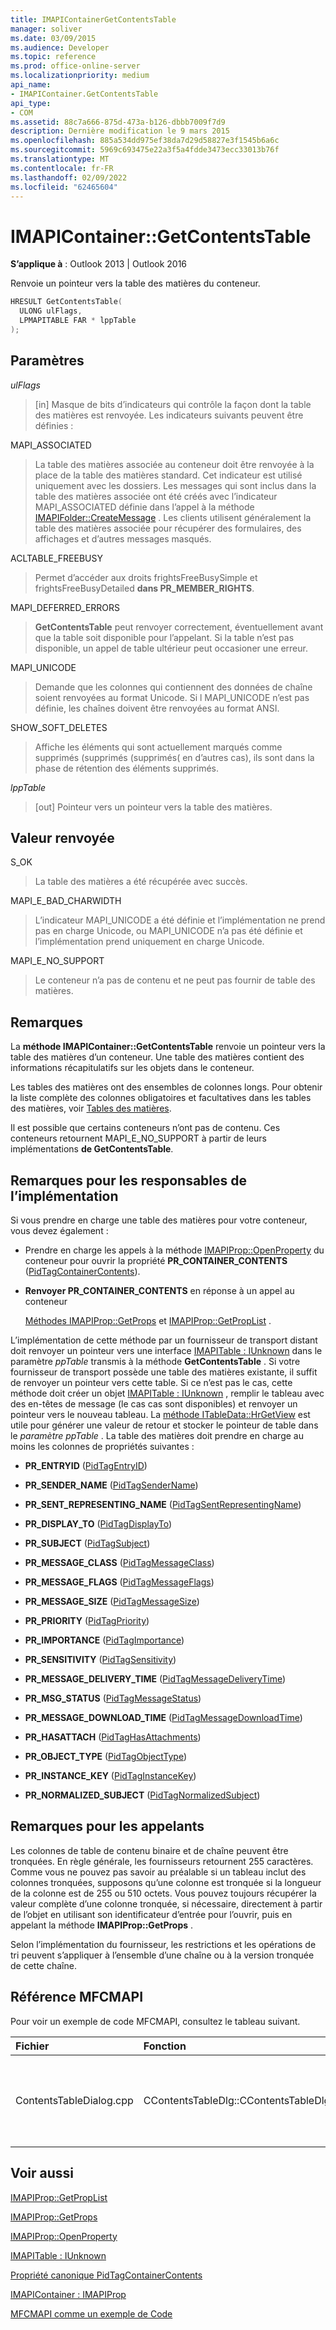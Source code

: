 ```yaml
---
title: IMAPIContainerGetContentsTable
manager: soliver
ms.date: 03/09/2015
ms.audience: Developer
ms.topic: reference
ms.prod: office-online-server
ms.localizationpriority: medium
api_name:
- IMAPIContainer.GetContentsTable
api_type:
- COM
ms.assetid: 88c7a666-875d-473a-b126-dbbb7009f7d9
description: Dernière modification le 9 mars 2015
ms.openlocfilehash: 885a534dd975ef38da7d29d58827e3f1545b6a6c
ms.sourcegitcommit: 5969c693475e22a3f5a4fdde3473ecc33013b76f
ms.translationtype: MT
ms.contentlocale: fr-FR
ms.lasthandoff: 02/09/2022
ms.locfileid: "62465604"
---
```

# <a name="imapicontainergetcontentstable"></a>IMAPIContainer::GetContentsTable

  
  
**S’applique à** : Outlook 2013 | Outlook 2016 
  
Renvoie un pointeur vers la table des matières du conteneur.
  
```cpp
HRESULT GetContentsTable(
  ULONG ulFlags,
  LPMAPITABLE FAR * lppTable
);
```

## <a name="parameters"></a>Paramètres

 _ulFlags_
  
> [in] Masque de bits d’indicateurs qui contrôle la façon dont la table des matières est renvoyée. Les indicateurs suivants peuvent être définies :
    
MAPI_ASSOCIATED 
  
> La table des matières associée au conteneur doit être renvoyée à la place de la table des matières standard. Cet indicateur est utilisé uniquement avec les dossiers. Les messages qui sont inclus dans la table des matières associée ont été créés avec l’indicateur MAPI_ASSOCIATED définie dans l’appel à la méthode [IMAPIFolder::CreateMessage](imapifolder-createmessage.md) . Les clients utilisent généralement la table des matières associée pour récupérer des formulaires, des affichages et d’autres messages masqués. 
    
ACLTABLE_FREEBUSY
  
> Permet d’accéder aux droits frightsFreeBusySimple et frightsFreeBusyDetailed **dans PR_MEMBER_RIGHTS**.
    
MAPI_DEFERRED_ERRORS 
  
> **GetContentsTable** peut renvoyer correctement, éventuellement avant que la table soit disponible pour l’appelant. Si la table n’est pas disponible, un appel de table ultérieur peut occasioner une erreur. 
    
MAPI_UNICODE 
  
> Demande que les colonnes qui contiennent des données de chaîne soient renvoyées au format Unicode. Si l MAPI_UNICODE n’est pas définie, les chaînes doivent être renvoyées au format ANSI. 
    
SHOW_SOFT_DELETES
  
> Affiche les éléments qui sont actuellement marqués comme supprimés (supprimés (supprimés( en d’autres cas), ils sont dans la phase de rétention des éléments supprimés.
    
 _lppTable_
  
> [out] Pointeur vers un pointeur vers la table des matières.
    
## <a name="return-value"></a>Valeur renvoyée

S_OK 
  
> La table des matières a été récupérée avec succès.
    
MAPI_E_BAD_CHARWIDTH 
  
> L’indicateur MAPI_UNICODE a été définie et l’implémentation ne prend pas en charge Unicode, ou MAPI_UNICODE n’a pas été définie et l’implémentation prend uniquement en charge Unicode.
    
MAPI_E_NO_SUPPORT 
  
> Le conteneur n’a pas de contenu et ne peut pas fournir de table des matières.
    
## <a name="remarks"></a>Remarques

La **méthode IMAPIContainer::GetContentsTable** renvoie un pointeur vers la table des matières d’un conteneur. Une table des matières contient des informations récapitulatifs sur les objets dans le conteneur. 
  
Les tables des matières ont des ensembles de colonnes longs. Pour obtenir la liste complète des colonnes obligatoires et facultatives dans les tables des matières, voir [Tables des matières](contents-tables.md). 
  
Il est possible que certains conteneurs n’ont pas de contenu. Ces conteneurs retournent MAPI_E_NO_SUPPORT à partir de leurs implémentations **de GetContentsTable**.
  
## <a name="notes-to-implementers"></a>Remarques pour les responsables de l’implémentation

Si vous prendre en charge une table des matières pour votre conteneur, vous devez également :
  
- Prendre en charge les appels à la méthode [IMAPIProp::OpenProperty](imapiprop-openproperty.md) du conteneur pour ouvrir la propriété **PR_CONTAINER_CONTENTS** ([PidTagContainerContents](pidtagcontainercontents-canonical-property.md)).
    
- **Renvoyer PR_CONTAINER_CONTENTS** en réponse à un appel au conteneur 
    
    [Méthodes IMAPIProp::GetProps](imapiprop-getprops.md) et [IMAPIProp::GetPropList](imapiprop-getproplist.md) . 
    
L’implémentation de cette méthode par un fournisseur de transport distant doit renvoyer un pointeur vers une interface [IMAPITable : IUnknown](imapitableiunknown.md) dans le paramètre _ppTable_ transmis à la méthode **GetContentsTable** . Si votre fournisseur de transport possède une table des matières existante, il suffit de renvoyer un pointeur vers cette table. Si ce n’est pas le cas, cette méthode doit créer un objet [IMAPITable : IUnknown](imapitableiunknown.md) , remplir le tableau avec des en-têtes de message (le cas cas sont disponibles) et renvoyer un pointeur vers le nouveau tableau. La [méthode ITableData::HrGetView](itabledata-hrgetview.md) est utile pour générer une valeur de retour et stocker le pointeur de table dans le _paramètre ppTable_ . La table des matières doit prendre en charge au moins les colonnes de propriétés suivantes : 
  
- **PR_ENTRYID** ([PidTagEntryID](pidtagentryid-canonical-property.md))
    
- **PR_SENDER_NAME** ([PidTagSenderName](pidtagsendername-canonical-property.md))
    
- **PR_SENT_REPRESENTING_NAME** ([PidTagSentRepresentingName](pidtagsentrepresentingname-canonical-property.md))
    
- **PR_DISPLAY_TO** ([PidTagDisplayTo](pidtagdisplayto-canonical-property.md))
    
- **PR_SUBJECT** ([PidTagSubject](pidtagsubject-canonical-property.md))
    
- **PR_MESSAGE_CLASS** ([PidTagMessageClass](pidtagmessageclass-canonical-property.md))
    
- **PR_MESSAGE_FLAGS** ([PidTagMessageFlags](pidtagmessageflags-canonical-property.md))
    
- **PR_MESSAGE_SIZE** ([PidTagMessageSize](pidtagmessagesize-canonical-property.md))
    
- **PR_PRIORITY** ([PidTagPriority](pidtagpriority-canonical-property.md))
    
- **PR_IMPORTANCE** ([PidTagImportance](pidtagimportance-canonical-property.md))
    
- **PR_SENSITIVITY** ([PidTagSensitivity](pidtagsensitivity-canonical-property.md))
    
- **PR_MESSAGE_DELIVERY_TIME** ([PidTagMessageDeliveryTime](pidtagmessagedeliverytime-canonical-property.md))
    
- **PR_MSG_STATUS** ([PidTagMessageStatus](pidtagmessagestatus-canonical-property.md))
    
- **PR_MESSAGE_DOWNLOAD_TIME** ([PidTagMessageDownloadTime](pidtagmessagedownloadtime-canonical-property.md))
    
- **PR_HASATTACH** ([PidTagHasAttachments](pidtaghasattachments-canonical-property.md))
    
- **PR_OBJECT_TYPE** ([PidTagObjectType](pidtagobjecttype-canonical-property.md))
    
- **PR_INSTANCE_KEY** ([PidTagInstanceKey](pidtaginstancekey-canonical-property.md))
    
- **PR_NORMALIZED_SUBJECT** ([PidTagNormalizedSubject](pidtagnormalizedsubject-canonical-property.md))
    
## <a name="notes-to-callers"></a>Remarques pour les appelants

Les colonnes de table de contenu binaire et de chaîne peuvent être tronquées. En règle générale, les fournisseurs retournent 255 caractères. Comme vous ne pouvez pas savoir au préalable si un tableau inclut des colonnes tronquées, supposons qu’une colonne est tronquée si la longueur de la colonne est de 255 ou 510 octets. Vous pouvez toujours récupérer la valeur complète d’une colonne tronquée, si nécessaire, directement à partir de l’objet en utilisant son identificateur d’entrée pour l’ouvrir, puis en appelant la méthode **IMAPIProp::GetProps** . 
  
Selon l’implémentation du fournisseur, les restrictions et les opérations de tri peuvent s’appliquer à l’ensemble d’une chaîne ou à la version tronquée de cette chaîne.
  
## <a name="mfcmapi-reference"></a>Référence MFCMAPI

Pour voir un exemple de code MFCMAPI, consultez le tableau suivant.
  
|**Fichier**|**Fonction**|**Commentaire**|
|:-----|:-----|:-----|
|ContentsTableDialog.cpp  <br/> |CContentsTableDlg::CContentsTableDlg  <br/> |La **classe CContentsTableDlg** utilise **GetContentsTable** pour obtenir les entrées dans une table des matières.  <br/> |
   
## <a name="see-also"></a>Voir aussi



[IMAPIProp::GetPropList](imapiprop-getproplist.md)
  
[IMAPIProp::GetProps](imapiprop-getprops.md)
  
[IMAPIProp::OpenProperty](imapiprop-openproperty.md)
  
[IMAPITable : IUnknown](imapitableiunknown.md)
  
[Propriété canonique PidTagContainerContents](pidtagcontainercontents-canonical-property.md)
  
[IMAPIContainer : IMAPIProp](imapicontainerimapiprop.md)


[MFCMAPI comme un exemple de Code](mfcmapi-as-a-code-sample.md)

